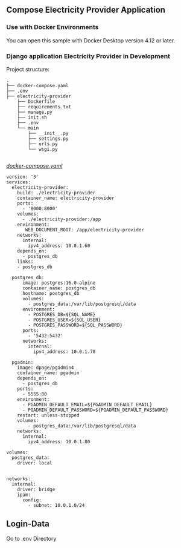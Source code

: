 ## Compose Electricity Provider Application

### Use with Docker Environments

You can open this sample with Docker Desktop version 4.12 or later.


### Django application Electricity Provider in Development

Project structure:
```
.
├── docker-compose.yaml
├── .env 
├── electricity-provider
    ├── Dockerfile
    ├── requirements.txt
    ├── manage.py
    ├── init.sh
    ├── .env
    └── main
        ├── __init__.py
        ├── settings.py
        ├── urls.py
        └── wsgi.py
        

```

[_docker-compose.yaml_](docker-compose.yaml)
```
version: '3'
services:
  electricity-provider: 
    build: ./electricity-provider
    container_name: electricity-provider
    ports: 
      - '8000:8000'
    volumes:
      - ./electricity-provider:/app
    environment:
       WEB_DOCUMENT_ROOT: /app/electricity-provider
    networks:
      internal:
        ipv4_address: 10.0.1.60
    depends_on:
      - postgres_db
    links:
    - postgres_db
    
  postgres_db:
      image: postgres:16.0-alpine
      container_name: postgres_db
      hostname: postgres_db
      volumes:
        - postgres_data:/var/lib/postgresql/data
      environment:
        - POSTGRES_DB=${SQL_NAME}
        - POSTGRES_USER=${SQL_USER}
        - POSTGRES_PASSWORD=${SQL_PASSWORD}  
      ports:
        - '5432:5432'
      networks:
        internal:
          ipv4_address: 10.0.1.70

  pgadmin:
    image: dpage/pgadmin4
    container_name: pgadmin
    depends_on:
      - postgres_db
    ports:
      - 5555:80
    environment:
      - PGADMIN_DEFAULT_EMAIL=${PGADMIN_DEFAULT_EMAIL}
      - PGADMIN_DEFAULT_PASSWORD=${PGADMIN_DEFAULT_PASSWORD}
    restart: unless-stopped
    volumes:
        - postgres_data:/var/lib/postgresql/data
    networks:
      internal:
        ipv4_address: 10.0.1.80

volumes:
  postgres_data:
    driver: local


networks:
  internal:
    driver: bridge
    ipam: 
      config: 
        - subnet: 10.0.1.0/24

```

## Login-Data

Go to .env Directory

